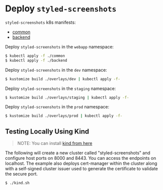 # Deploy `styled-screenshots`

`styled-screenshots` k8s manifests:

- [common](common)
- [backend](backend)

Deploy `styled-screenshots` in the `webapp` namespace:

```bash
$ kubectl apply -f ./common
$ kubectl apply -f ./backend
```

Deploy `styled-screenshots` in the `dev` namespace:

```bash
$ kustomize build ./overlays/dev | kubectl apply -f-
```

Deploy `styled-screenshots` in the `staging` namespace:

```bash
$ kustomize build ./overlays/staging | kubectl apply -f-
```

Deploy `styled-screenshots` in the `prod` namespace:

```bash
$ kustomize build ./overlays/prod | kubectl apply -f-
```

## Testing Locally Using Kind

> NOTE: You can install [kind from here](https://kind.sigs.k8s.io/docs/user/quick-start/#installation)

The following will create a new cluster called "styled-screenshots" and configure host ports on 8000 and 8443. You can access the endpoints on localhost. The example also
deploys cert-manager within the cluster along with a self-signed cluster issuer used to generate the certificate to validate the secure port.

```bash
$ ./kind.sh
```

